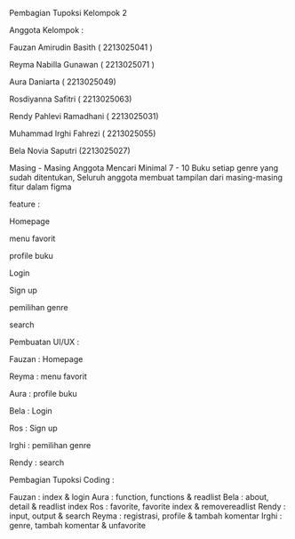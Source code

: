 Pembagian Tupoksi Kelompok 2

Anggota Kelompok :

Fauzan Amirudin Basith		( 2213025041 )

Reyma Nabilla Gunawan		( 2213025071 )

Aura Daniarta			( 2213025049)

Rosdiyanna Safitri			( 2213025063)

Rendy Pahlevi Ramadhani	( 2213025031)

Muhammad Irghi Fahrezi		( 2213025055)

Bela Novia Saputri			(2213025027)

Masing - Masing Anggota Mencari Minimal 7 - 10 Buku setiap genre yang sudah ditentukan, 
Seluruh anggota membuat tampilan dari masing-masing fitur dalam figma

feature :

Homepage 

menu favorit

profile buku

Login 

Sign up

pemilihan genre 

search

Pembuatan UI/UX :

Fauzan : Homepage 

Reyma : menu favorit

Aura : profile buku

Bela : Login 

Ros : Sign up

Irghi : pemilihan genre 

Rendy : search

Pembagian Tupoksi Coding :

Fauzan : index & login
Aura : function, functions & readlist
Bela : about, detail & readlist index
Ros : favorite, favorite index & removereadlist
Rendy : input, output & search
Reyma :  registrasi, profile & tambah komentar
Irghi : genre, tambah komentar & unfavorite

